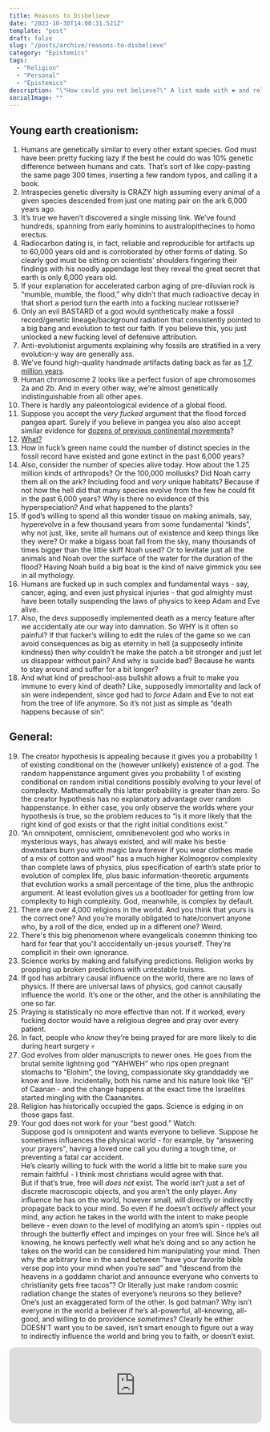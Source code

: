 ```yaml
---
title: Reasons to Disbelieve
date: "2023-10-30T14:00:31.521Z"
template: "post"
draft: false
slug: "/posts/archive/reasons-to-disbelieve"
category: "Epistemics"
tags:
  - "Religion"
  - "Personal"
  - "Epistemics"
description: "\"How could you not believe?\" A list made with ❤️ and religious trauma."
socialImage: ""
---
```


## Young earth creationism:
1. Humans are genetically similar to every other extant species. God must have been pretty fucking lazy if the best he could do was 10% genetic difference between humans and cats. That’s sort of like copy-pasting the same page 300 times, inserting a few random typos, and calling it a book.  
2. Intraspecies genetic diversity is CRAZY high assuming every animal of a given species descended from just one mating pair on the ark 6,000 years ago.  
4. It’s true we haven’t discovered a single missing link. We’ve found hundreds, spanning from early hominins to australopithecines to homo erectus.  
5. Radiocarbon dating is, in fact, reliable and reproducible for artifacts up to 60,000 years old and is corroborated by other forms of dating. So clearly god must be sitting on scientists’ shoulders fingering their findings with his noodly appendage lest they reveal the great secret that earth is only 6,000 years old.  
6. If your explanation for accelerated carbon aging of pre-diluvian rock is “mumble, mumble, the flood,” why didn’t that much radioactive decay in that short a period turn the earth into a fucking nuclear rotisserie?  
7. Only an evil BASTARD of a god would synthetically make a fossil record/genetic lineage/background radiation that consistently pointed to a big bang and evolution to test our faith. If you believe this, you just unlocked a new fucking level of defensive attribution.  
8. Anti-evolutionist arguments explaining why fossils are stratified in a very evolution-y way are generally ass.  
9. We’ve found high-quality handmade artifacts dating back as far as [1.7 million years](https://en.wikipedia.org/wiki/Acheulean).
10. Human chromosome 2 looks like a perfect fusion of ape chromosomes 2a and 2b. And in every other way, we’re almost genetically indistinguishable from all other apes.  
11. There is hardly any paleontological evidence of a global flood.  
12. Suppose you accept the *very fucked* argument that the flood forced pangea apart. Surely if you believe in pangea you also also accept similar evidence for [dozens of previous continental movements](https://www.youtube.com/watch?v=UwWWuttntio)?  
13. [What?](https://www.bible.com/bible/97/GEN.30.37,38,39,40,41,42)  
14. How in fuck’s green name could the number of distinct species in the fossil record have existed and gone extinct in the past 6,000 years?  
15. Also, consider the number of species alive today. How about the 1.25 million kinds of arthropods? Or the 100,000 mollusks? Did Noah carry them all on the ark? Including food and *very* unique habitats? Because if not how the hell did that many species evolve from the few he could fit in the past 6,000 years? Why is there no evidence of this hyperspeciation? And what happened to the plants?  
16. If god’s willing to spend all this wonder tissue on making animals, say, hyperevolve in a few thousand years from some fundamental “kinds”, why not just, like, smite all humans out of existence and keep things like they were? Or make a bigass boat fall from the sky, many thousands of times bigger than the little skiff Noah used? Or to levitate just all the animals and Noah over the surface of the water for the duration of the flood? Having Noah build a big boat is the kind of naive gimmick you see in all mythology.  
17. Humans are fucked up in such complex and fundamental ways - say, cancer, aging, and even just physical injuries - that god almighty must have been totally suspending the laws of physics to keep Adam and Eve alive.  
18. Also, the devs supposedly implemented death as a mercy feature after we accidentally ate our way into damnation. So WHY is it often so painful? If that fucker’s willing to edit the rules of the game so we can avoid consequences as big as eternity in hell (a supposedly infinite kindness) then *why* couldn’t he make the patch a bit stronger and just let us disappear without pain? And why is suicide bad? Because he wants to stay around and suffer for a bit longer?  
19. And what kind of preschool-ass bullshit allows a fruit to make you immune to every kind of death? Like, supposedly immortality and lack of sin were independent, since god had to *force* Adam and Eve to not eat from the tree of life anymore. So it’s not just as simple as “death happens because of sin”.  
## General:
19. The creator hypothesis is appealing because it gives you a probability 1 of existing conditional on the (however unlikely) existence of a god. The random happenstance argument gives you probability 1 of existing conditional on random initial conditions possibly evolving to your level of complexity. Mathematically this latter probability is greater than zero. So the creator hypothesis has no explanatory advantage over random happenstance. In either case, you only observe the worlds where your hypothesis is true, so the problem reduces to “is it more likely that the right kind of god exists or that the right initial conditions exist.”  
20. “An omnipotent, omniscient, omnibenevolent god who works in mysterious ways, has always existed, and will make his bestie downstairs burn you with magic lava forever if you wear clothes made of a mix of cotton and wool” has a much higher Kolmogorov complexity than complete laws of physics, plus specification of earth’s state prior to evolution of complex life, plus basic information-theoretic arguments that evolution works a small percentage of the time, plus the anthropic argument. At least evolution gives us a bootloader for getting from low complexity to high complexity. God, meanwhile, is complex by default.  
21. There are over 4,000 religions in the world. And you think that yours is the correct one? And you’re morally obligated to hate/convert anyone who, by a roll of the dice, ended up in a different one? Weird.  
22. There's this big phenomenon where evangelicals conemnn thinking too hard for fear that you'll acccidentally un-jesus yourself. They're complicit in their own ignorance.
24. Science works by making and falsifying predictions. Religion works by propping up broken predictions with untestable truisms.  
25. If god has arbitrary causal influence on the world, there are no laws of physics. If there are universal laws of physics, god cannot causally influence the world. It’s one or the other, and the other is annihilating the one so far.  
26. Praying is statistically no more effective than not. If it worked, every fucking doctor would have a religious degree and pray over every patient.  
27. In fact, people who *know* they’re being prayed for are more likely to die during heart surgery 💀  
28. God evolves from older manuscripts to newer ones. He goes from the brutal semite lightning god “YAHWEH” who rips open pregnant stomachs to “Elohim”, the loving, compassionate sky granddaddy we know and love. Incidentally, both his name and his nature look like “El” of Caanan - and the change happens at the exact time the Israelites started mingling with the Caananites.  
29. Religion has historically occupied the gaps. Science is edging in on those gaps fast.  
30. Your god does not work for your “best good.” Watch:  
Suppose god is omnipotent and wants everyone to believe. Suppose he sometimes influences the physical world - for example, by “answering your prayers”, having a loved one call you during a tough time, or preventing a fatal car accident.  
He’s clearly willing to fuck with the world a little bit to make sure you remain faithful - I think most christians would agree with that.  
But if that’s true, free will *does not* exist. The world isn’t just a set of discrete macroscopic objects, and you aren’t the only player. Any influence he has on the world, however small, will directly or indirectly propagate back to your mind. So even if he doesn’t *actively* affect your mind, any action he takes in the world with the intent to make people believe - even down to the level of modifying an atom’s spin - ripples out through the butterfly effect and impinges on your free will. Since he’s all knowing, he knows perfectly well what he’s doing and so any action he takes on the world can be considered him manipulating your mind. Then why the arbitrary line in the sand between “have your favorite bible verse pop into your mind when you’re sad” and “descend from the heavens in a goddamn chariot and announce everyone who converts to christianity gets free tacos”? Or literally just make random cosmic radiation change the states of everyone’s neurons so they believe? One’s just an exaggerated form of the other. Is god batman? Why isn’t everyone in the world a believer if he’s all-powerful, all-knowing, all-good, and willing to do providence *sometimes*? Clearly he either DOESN’T want you to be saved, isn’t smart enough to figure out a way to indirectly influence the world and bring you to faith, or doesn’t exist.  
<iframe style="border-radius:12px; margin: 0 auto; display: table;" src="https://open.spotify.com/embed/track/5CzvNx8OmtD3h2lYlSmypL?utm_source=generator" width="100%" height="152" frameBorder="0" allowfullscreen="" allow="autoplay; clipboard-write; encrypted-media; fullscreen; picture-in-picture" loading="lazy"></iframe>
